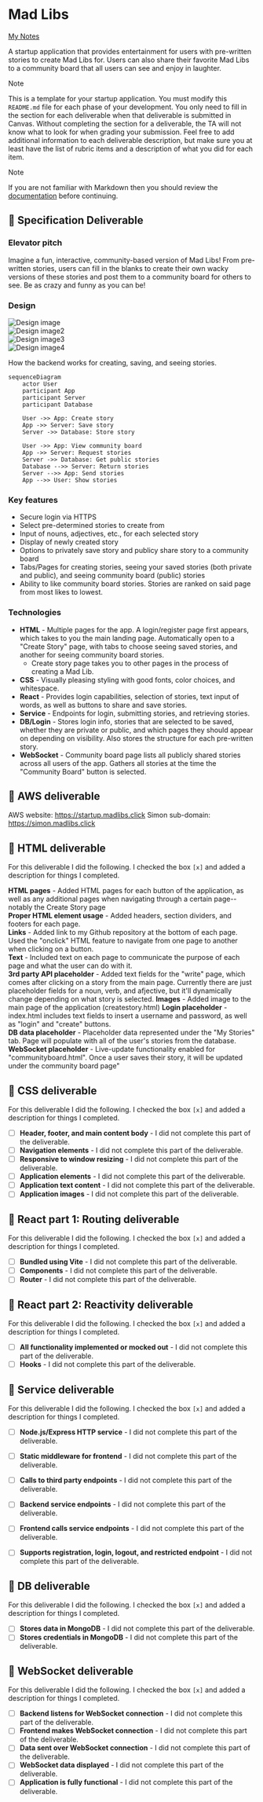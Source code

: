 # Mad Libs

[My Notes](notes.md)

A startup application that provides entertainment for users with pre-written stories to create Mad Libs for. Users can also share their favorite Mad Libs to a community board that all users can see and enjoy in laughter.

> [!NOTE]
>  This is a template for your startup application. You must modify this `README.md` file for each phase of your development. You only need to fill in the section for each deliverable when that deliverable is submitted in Canvas. Without completing the section for a deliverable, the TA will not know what to look for when grading your submission. Feel free to add additional information to each deliverable description, but make sure you at least have the list of rubric items and a description of what you did for each item.

> [!NOTE]
>  If you are not familiar with Markdown then you should review the [documentation](https://docs.github.com/en/get-started/writing-on-github/getting-started-with-writing-and-formatting-on-github/basic-writing-and-formatting-syntax) before continuing.

## 🚀 Specification Deliverable

### Elevator pitch

Imagine a fun, interactive, community-based version of Mad Libs! From pre-written stories, users can fill in the blanks to create their own wacky versions of these stories and post them to a community board for others to see. Be as crazy and funny as you can be!

### Design

![Design image](mockup1.jpg)\
![Design image2](mockup2.jpg)\
![Design image3](mockup3.jpg)\
![Design image4](mockup4.jpg)

How the backend works for creating, saving, and seeing stories.

```mermaid
sequenceDiagram
    actor User
    participant App
    participant Server
    participant Database

    User ->> App: Create story
    App ->> Server: Save story
    Server ->> Database: Store story

    User ->> App: View community board
    App ->> Server: Request stories
    Server ->> Database: Get public stories
    Database -->> Server: Return stories
    Server -->> App: Send stories
    App -->> User: Show stories
```

### Key features

- Secure login via HTTPS
- Select pre-determined stories to create from
- Input of nouns, adjectives, etc., for each selected story
- Display of newly created story
- Options to privately save story and publicy share story to a community board
- Tabs/Pages for creating stories, seeing your saved stories (both private and public), and seeing community board (public) stories
- Ability to like community board stories. Stories are ranked on said page from most likes to lowest.

### Technologies
- **HTML** - Multiple pages for the app. A login/register page first appears, which takes to you the main landing page. Automatically open to a "Create Story" page, with tabs to choose seeing saved stories, and another for seeing community board stories.
    - Create story page takes you to other pages in the process of creating a Mad Lib.
- **CSS** - Visually pleasing styling with good fonts, color choices, and whitespace.
- **React** - Provides login capabilities, selection of stories, text input of words, as well as buttons to share and save stories.
- **Service** - Endpoints for login, submitting stories, and retrieving stories.
- **DB/Login** - Stores login info, stories that are selected to be saved, whether they are private or public, and which pages they should appear on depending on visibility. Also stores the structure for each pre-written story.
- **WebSocket** - Community board page lists all publicly shared stories across all users of the app. Gathers all stories at the time the "Community Board" button is selected.

## 🚀 AWS deliverable

AWS website: https://startup.madlibs.click
Simon sub-domain: https://simon.madlibs.click

## 🚀 HTML deliverable

For this deliverable I did the following. I checked the box `[x]` and added a description for things I completed.

**HTML pages** - Added HTML pages for each button of the application, as well as any additional pages when navigating through a certain page--notably the Create Story page  
**Proper HTML element usage** - Added headers, section dividers, and footers for each page.  
**Links** - Added link to my Github repository at the bottom of each page. Used the "onclick" HTML feature to navigate from one page to another when clicking on a button.  
**Text** - Included text on each page to communicate the purpose of each page and what the user can do with it.  
**3rd party API placeholder** - Added text fields for the "write" page, which comes after clicking on a story from the main page. Currently there are just placeholder fields for a noun, verb, and afjective, but it'll dynamically change depending on what story is selected.
**Images** - Added image to the main page of the application (createstory.html) 
**Login placeholder** - index.html includes text fields to insert a username and password, as well as "login" and "create" buttons.  
**DB data placeholder** - Placeholder data represented under the "My Stories" tab. Page will populate with all of the user's stories from the database.  
**WebSocket placeholder** - Live-update functionality enabled for "communityboard.html". Once a user saves their story, it will be updated under the community board page"

## 🚀 CSS deliverable

For this deliverable I did the following. I checked the box `[x]` and added a description for things I completed.

- [ ] **Header, footer, and main content body** - I did not complete this part of the deliverable.
- [ ] **Navigation elements** - I did not complete this part of the deliverable.
- [ ] **Responsive to window resizing** - I did not complete this part of the deliverable.
- [ ] **Application elements** - I did not complete this part of the deliverable.
- [ ] **Application text content** - I did not complete this part of the deliverable.
- [ ] **Application images** - I did not complete this part of the deliverable.

## 🚀 React part 1: Routing deliverable

For this deliverable I did the following. I checked the box `[x]` and added a description for things I completed.

- [ ] **Bundled using Vite** - I did not complete this part of the deliverable.
- [ ] **Components** - I did not complete this part of the deliverable.
- [ ] **Router** - I did not complete this part of the deliverable.

## 🚀 React part 2: Reactivity deliverable

For this deliverable I did the following. I checked the box `[x]` and added a description for things I completed.

- [ ] **All functionality implemented or mocked out** - I did not complete this part of the deliverable.
- [ ] **Hooks** - I did not complete this part of the deliverable.

## 🚀 Service deliverable

For this deliverable I did the following. I checked the box `[x]` and added a description for things I completed.

- [ ] **Node.js/Express HTTP service** - I did not complete this part of the deliverable.
- [ ] **Static middleware for frontend** - I did not complete this part of the deliverable.
- [ ] **Calls to third party endpoints** - I did not complete this part of the deliverable.
- [ ] **Backend service endpoints** - I did not complete this part of the deliverable.
- [ ] **Frontend calls service endpoints** - I did not complete this part of the deliverable.
- [ ] **Supports registration, login, logout, and restricted endpoint** - I did not complete this part of the deliverable.


## 🚀 DB deliverable

For this deliverable I did the following. I checked the box `[x]` and added a description for things I completed.

- [ ] **Stores data in MongoDB** - I did not complete this part of the deliverable.
- [ ] **Stores credentials in MongoDB** - I did not complete this part of the deliverable.

## 🚀 WebSocket deliverable

For this deliverable I did the following. I checked the box `[x]` and added a description for things I completed.

- [ ] **Backend listens for WebSocket connection** - I did not complete this part of the deliverable.
- [ ] **Frontend makes WebSocket connection** - I did not complete this part of the deliverable.
- [ ] **Data sent over WebSocket connection** - I did not complete this part of the deliverable.
- [ ] **WebSocket data displayed** - I did not complete this part of the deliverable.
- [ ] **Application is fully functional** - I did not complete this part of the deliverable.
